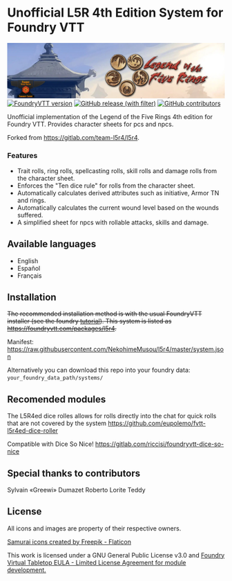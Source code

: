 # Unofficial L5R 4th Edition System for Foundry VTT

![Banner](banner.webp)
[![FoundryVTT version](https://img.shields.io/badge/FVTT-v11.x-informational)](https://foundryvtt.com/)
[![GitHub release (with filter)](https://img.shields.io/github/v/release/NekohimeMusou/l5r4)](https://github.com/NekohimeMusou/l5r4/releases)
[![GitHub contributors](https://img.shields.io/github/contributors/NekohimeMusou/l5r4?logo=git)](https://github.com/NekohimeMusou/l5r4/graphs/contributors)

Unofficial implementation of the Legend of the Five Rings 4th edition for Foundry VTT. Provides character sheets for pcs and npcs.

Forked from <https://gitlab.com/team-l5r4/l5r4>.

### Features

- Trait rolls, ring rolls, spellcasting rolls, skill rolls and damage rolls from the character sheet.
- Enforces the "Ten dice rule" for rolls from the character sheet.
- Automatically calculates derived attributes such as initiative, Armor TN and rings.
- Automatically calculates the current wound level based on the wounds suffered.
- A simplified sheet for npcs with rollable attacks, skills and damage.

## Available languages

- English
- Español
- Français

## Installation

~~The recommended installation method is with the usual FoundryVTT installer (see the foundry [tutorial](https://foundryvtt.com/article/tutorial/)). This system is listed as <https://foundryvtt.com/packages/l5r4>.~~

Manifest: <https://raw.githubusercontent.com/NekohimeMusou/l5r4/master/system.json>

Alternatively you can download this repo into your foundry data: `your_foundry_data_path/systems/`

## Recomended modules

The L5R4ed dice rolles allows for rolls directly into the chat for quick rolls that are not covered by the system
<https://github.com/eupolemo/fvtt-l5r4ed-dice-roller>

Compatible with Dice So Nice!
<https://gitlab.com/riccisi/foundryvtt-dice-so-nice>

## Special thanks to contributors

Sylvain «Greewi» Dumazet
Roberto Lorite
Teddy

## License

All icons and images are property of their respective owners.

[Samurai icons created by Freepik - Flaticon](https://www.flaticon.com/free-icons/samurai "samurai icons")

This work is licensed under a GNU General Public License v3.0 and [Foundry Virtual Tabletop EULA - Limited License Agreement for module development.](https://foundryvtt.com/article/license/)
